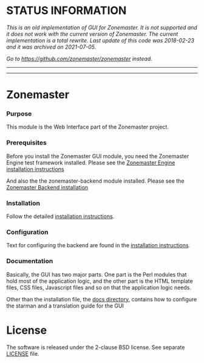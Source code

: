 # STATUS INFORMATION

*This is an old implementation of GUI for Zonemaster. It is not supported and it does not work
with the current version of Zonemaster. The current implementation is a total rewrite. Last
update of this code was 2018-02-23 and it was archived on 2021-07-05.*

*Go to https://github.com/zonemaster/zonemaster instead.*

---------------------
---------------------

Zonemaster
==========

### Purpose
This module is the Web Interface part of the Zonemaster project. 

### Prerequisites
Before you install the Zonemaster GUI module, you need the
Zonemaster Engine test framework installed. Please see the
[Zonemaster Engine installation instructions](https://github.com/dotse/zonemaster-engine/blob/master/docs/Installation.md)

And also the the zonemaster-backend module installed. Please see the [Zonemaster
Backend installation](https://github.com/dotse/zonemaster-backend/blob/master/docs/Installation.md)

### Installation

Follow the detailed [installation instructions](docs/Installation.md).

### Configuration 

Text for configuring the backend are found in the [installation
instructions](docs/Installation.md).

### Documentation

Basically, the GUI has two major parts. One part is the Perl modules that hold
most of the application logic, and the other part is the HTML template files,
CSS files, Javascript files and so on that the application logic needs.

Other than the installation file, the [docs directory](docs/), contains how to
configure the starman and a translation guide for the GUI

License
=======

The software is released under the 2-clause BSD license. See separate
[LICENSE](LICENSE) file.

